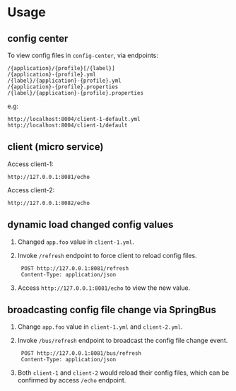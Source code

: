 
Usage
=====

config center
-------------

To view config files in `config-center`, via endpoints:

    /{application}/{profile}[/{label}]
    /{application}-{profile}.yml
    /{label}/{application}-{profile}.yml
    /{application}-{profile}.properties
    /{label}/{application}-{profile}.properties

e.g:

    http://localhost:8004/client-1-default.yml
    http://localhost:8004/client-1/default


client (micro service)
----------------------

Access client-1:

    http://127.0.0.1:8081/echo

Access client-2:

    http://127.0.0.1:8082/echo


dynamic load changed config values
----------------------------------

1. Changed `app.foo` value in `client-1.yml`. 
2. Invoke `/refresh` endpoint to force client to reload config files.

        POST http://127.0.0.1:8081/refresh
        Content-Type: application/json

3. Access `http://127.0.0.1:8081/echo` to view the new value.


broadcasting config file change via SpringBus
---------------------------------------------

1. Change `app.foo` value in `client-1.yml` and `client-2.yml`.
2. Invoke `/bus/refresh` endpoint to broadcast the config file change event.

        POST http://127.0.0.1:8081/bus/refresh
        Content-Type: application/json

3. Both `client-1` and `client-2` would reload their config files, which can be confirmed by access `/echo` endpoint.

